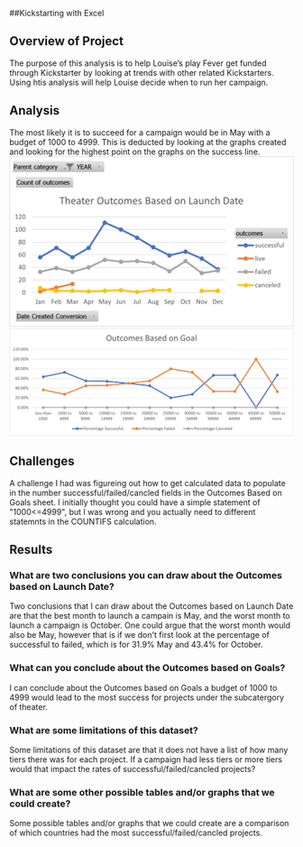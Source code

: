 ##Kickstarting with Excel

## Overview of Project
The purpose of this analysis is to help Louise’s play Fever get funded through Kickstarter by looking at trends with other related Kickstarters. Using htis analysis will help Louise decide when to run her campaign. 

## Analysis
The most likely it is to succeed for a campaign would be in May with a budget of 1000 to 4999. This is deducted by looking at the graphs created and looking for the highest point on the graphs on the success line.
![](https://github.com/rulamia/kickstarter-analysis/blob/main/resources/Theater_Outcomes_vs_Launch.png)
![](https://github.com/rulamia/kickstarter-analysis/blob/main/resources/Outcomes_vs_Goals.png)

## Challenges
A challenge I had was figureing out how to get calculated data to populate in the number successful/failed/cancled fields in the Outcomes Based on Goals sheet. I initially thought you could have a simple statement of "1000<=4999", but I was wrong and you actually need to different statemnts in the COUNTIFS calculation. 

## Results

### What are two conclusions you can draw about the Outcomes based on Launch Date?
Two conclusions that I can draw about the Outcomes based on Launch Date are that the best month to launch a campain is May, and the worst month to launch a campaign is October. One could argue that the worst month would also be May, however that is if we don't first look at the percentage of successful to failed, which is for 31.9% May and 43.4% for October. 
### What can you conclude about the Outcomes based on Goals?
I can conclude about the Outcomes based on Goals a budget of 1000 to 4999 would lead to the most success for projects under the subcatergory of theater. 
### What are some limitations of this dataset?
Some limitations of this dataset are that it does not have a list of how many tiers there was for each project. If a campaign had less tiers or more tiers would that impact the rates of successful/failed/cancled projects?
### What are some other possible tables and/or graphs that we could create?
Some possible tables and/or graphs that we could create are a comparison of which countries had the most successful/failed/cancled projects. 
